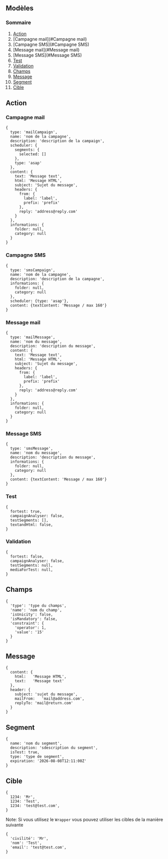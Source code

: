 ## Modèles

### Sommaire

1. [Action](#Action)
  1. [Campagne mail](#Campagne mail)
  1. [Campagne SMS](#Campagne SMS)
  1. [Message mail](#Message mail)
  1. [Message SMS](#Message SMS)
  1. [Test](#Test)
  1. [Validation](#Validation)
1. [Champs](#Champs)
1. [Message](#Message)
1. [Segment](#Segment)
1. [Cible](#Cible)

## Action

### Campagne mail
```
{
  type: 'mailCampaign',
  name: 'nom de la campagne',
  description: 'description de la campaign',
  scheduler: {
    segments: {
      selected: []
    },
    type: 'asap'
  },
  content: {
    text: 'Message text',
    html: 'Message HTML',
    subject: 'Sujet du message',
    headers: {
      from: {
        label: 'label',
        prefix: 'prefix'
      },
      reply: 'address@reply.com'
    }
  },
  informations: {
    folder: null,
    category: null
  }
}
```
### Campagne SMS
```
{
  type: 'smsCampaign',
  name: 'nom de la campagne',
  description: 'description de la campagne',
  informations: {
    folder: null,
    category: null
  },
  scheduler: {type: 'asap'},
  content: {textContent: 'Message / max 160'}
}
```
### Message mail
```
{
  type: 'mailMessage',
  name: 'nom du message',
  description: 'description du message',
  content: {
    text: 'Message text',
    html: 'Message HTML',
    subject: 'Sujet du message',
    headers: {
      from: {
        label: 'label',
        prefix: 'prefix'
      },
      reply: 'address@reply.com'
    }
  },
  informations: {
    folder: null,
    category: null
  }
}
```
### Message SMS
```
{
  type: 'smsMessage',
  name: 'nom du message',
  description: 'description du message',
  informations: {
    folder: null,
    category: null
  },
  content: {textContent: 'Message / max 160'}
}
```
### Test
```
{
  fortest: true,
  campaignAnalyser: false,
  testSegments: [],
  textandHtml: false,
}
```
### Validation
```
{
  fortest: false,
  campaignAnalyser: false,
  testSegments: null,
  mediaForTest: null,
}
```

## Champs
```
{
  'type': 'type du champs',
  'name': 'nom du champ',
  'isUnicity': false,
  'isMandatory': false,
  'constraint': {
    'operator': 1,
    'value': '15'
  }
}
```
## Message
```
{
  content: {
    html:	'Message HTML',
    text:	'Message text'
  },
  header: {
    subject: 'sujet du message',
    mailFrom:	'mail@address.com',
    replyTo: 'mail@return.com'
  }
}
```
## Segment
```
{
  name: 'nom du segment',
  description: 'sdescription du segment',
  isTest: true,
  type: 'type de segment',
  expiration: '2026-08-08T12:11:00Z'
}
```
## Cible
```
{
  1234: 'Mr',
  1234: 'Test',
  1234: 'test@test.com',
}
```

Note: Si vous utilisez le `Wrapper` vous pouvez utiliser les cibles de la manière suivante
```
{
  'civilité': 'Mr',
  'nom': 'Test',
  'email': 'test@test.com',
}
```
